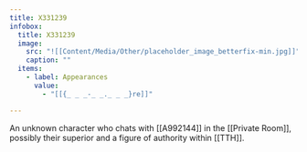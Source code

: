 ```yaml
---
title: X331239
infobox:
  title: X331239
  image:
    src: "![[Content/Media/Other/placeholder_image_betterfix-min.jpg]]"
    caption: ""
  items:
    - label: Appearances
      value:
        - "[[{_ _ _-_ _._ _ _}re]]"

---
```


An unknown character who chats with [[A992144]] in the [[Private Room]], possibly their superior and a figure of authority within [[TTH]].